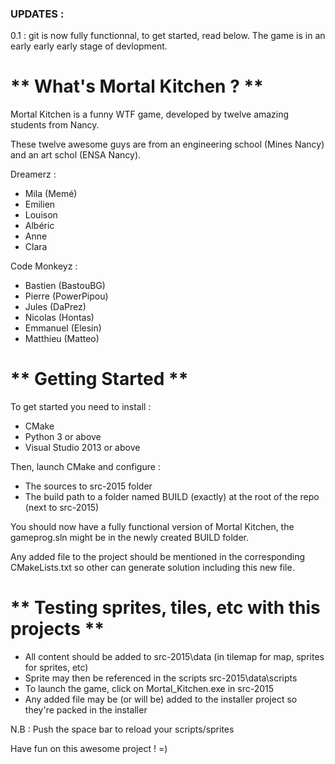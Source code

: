 ### UPDATES :

0.1 : git is now fully functionnal, to get started, read below. The game is in an early early early stage of devlopment.


# ** What's Mortal Kitchen ? ** 

Mortal Kitchen is a funny WTF game, developed by twelve amazing students from Nancy.

These twelve awesome guys are from an engineering school (Mines Nancy) and an art schol (ENSA Nancy).

Dreamerz :
  * Mila (Memé)
  * Emilien
  * Louison
  * Albéric
  * Anne
  * Clara

Code Monkeyz :
  * Bastien (BastouBG)
  * Pierre (PowerPipou)
  * Jules (DaPrez)
  * Nicolas (Hontas)
  * Emmanuel (Elesin)
  * Matthieu (Matteo)

 
# ** Getting Started **
 
To get started you need to install : 
  * CMake
  * Python 3 or above
  * Visual Studio 2013 or above
 
Then, launch CMake and configure :
  * The sources to src-2015 folder
  * The build path to a folder named BUILD (exactly) at the root of the repo (next to src-2015)
 
You should now have a fully functional version of Mortal Kitchen, the gameprog.sln might be in the newly created BUILD folder.

Any added file to the project should be mentioned in the corresponding CMakeLists.txt so other can generate solution including this new file. 
 
# ** Testing sprites, tiles, etc with this projects **
 
  * All content should be added to src-2015\data (in tilemap for map, sprites for sprites, etc)
  * Sprite may then be referenced in the scripts src-2015\data\scripts
  * To launch the game, click on Mortal_Kitchen.exe in src-2015
  * Any added file may be (or will be) added to the installer project so they're packed in the installer
 
N.B : Push the space bar to reload your scripts/sprites
 
Have fun on this awesome project ! =)
 
 

